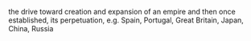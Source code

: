 the drive toward creation and expansion of an empire and then once established, its perpetuation, e.g. Spain, Portugal, Great Britain, Japan, China, Russia